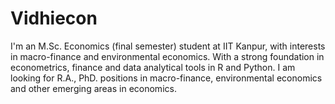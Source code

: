 # Vidhiecon
I'm an M.Sc. Economics (final semester) student at IIT Kanpur, with interests in macro-finance and environmental economics. With a strong foundation in econometrics, finance and data analytical tools in R and Python. I am looking for R.A., PhD. positions in macro-finance, environmental economics and other emerging areas in economics.
